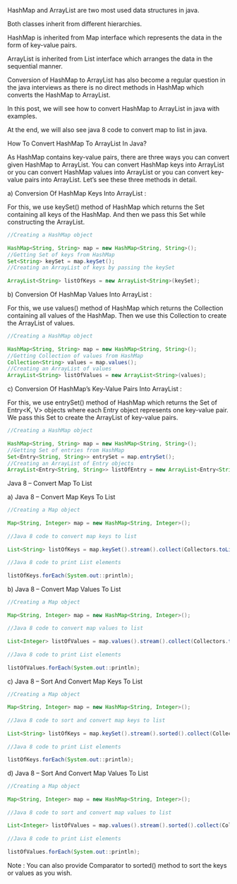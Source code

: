 HashMap and ArrayList are two most used data structures in java.

Both classes inherit from different hierarchies. 

HashMap is inherited from Map interface which represents the data in the form of key-value pairs. 

ArrayList is inherited from List interface which arranges the data in the sequential manner. 

Conversion of HashMap to ArrayList has also become a regular question in the java interviews as there is no direct methods in HashMap which converts the HashMap to ArrayList. 

In this post, we will see how to convert HashMap to ArrayList in java with examples. 

At the end, we will also see java 8 code to convert map to list in java.

How To Convert HashMap To ArrayList In Java?

As HashMap contains key-value pairs, there are three ways you can convert given HashMap to ArrayList. 
You can convert HashMap keys into ArrayList or you can convert HashMap values into ArrayList or you can convert key-value pairs into ArrayList. Let’s see these three methods in detail.

a) Conversion Of HashMap Keys Into ArrayList :

For this, we use keySet() method of HashMap which returns the Set containing all keys of the HashMap. And then we pass this Set while constructing the ArrayList.
```java
//Creating a HashMap object 
         
HashMap<String, String> map = new HashMap<String, String>();          
//Getting Set of keys from HashMap          
Set<String> keySet = map.keySet();          
//Creating an ArrayList of keys by passing the keySet 
         
ArrayList<String> listOfKeys = new ArrayList<String>(keySet);
```
b) Conversion Of HashMap Values Into ArrayList :

For this, we use values() method of HashMap which returns the Collection containing all values of the HashMap. 
Then we use this Collection to create the ArrayList of values.
```java
//Creating a HashMap object 
         
HashMap<String, String> map = new HashMap<String, String>();          
//Getting Collection of values from HashMap          
Collection<String> values = map.values();          
//Creating an ArrayList of values          
ArrayList<String> listOfValues = new ArrayList<String>(values);
```
c) Conversion Of HashMap’s Key-Value Pairs Into ArrayList :

For this, we use entrySet() method of HashMap which returns the Set of Entry<K, V> objects where each Entry object represents one key-value pair. We pass this Set to create the ArrayList of key-value pairs.

```java
//Creating a HashMap object 
         
HashMap<String, String> map = new HashMap<String, String>();                   
//Getting Set of entries from HashMap                   
Set<Entry<String, String>> entrySet = map.entrySet();                   
//Creating an ArrayList of Entry objects                   
ArrayList<Entry<String, String>> listOfEntry = new ArrayList<Entry<String, String>>(entrySet);

```
Java 8 – Convert Map To List

a) Java 8 – Convert Map Keys To List
```java
//Creating a Map object
         
Map<String, Integer> map = new HashMap<String, Integer>();
         
//Java 8 code to convert map keys to list
         
List<String> listOfKeys = map.keySet().stream().collect(Collectors.toList());
         
//Java 8 code to print List elements
         
listOfKeys.forEach(System.out::println);
```
b) Java 8 – Convert Map Values To List
```java
//Creating a Map object
         
Map<String, Integer> map = new HashMap<String, Integer>();
         
//Java 8 code to convert map values to list
         
List<Integer> listOfValues = map.values().stream().collect(Collectors.toList());
         
//Java 8 code to print List elements
         
listOfValues.forEach(System.out::println);
```
c) Java 8 – Sort And Convert Map Keys To List
```java
//Creating a Map object
         
Map<String, Integer> map = new HashMap<String, Integer>();
             
//Java 8 code to sort and convert map keys to list
                 
List<String> listOfKeys = map.keySet().stream().sorted().collect(Collectors.toList());
                 
//Java 8 code to print List elements
                 
listOfKeys.forEach(System.out::println);
```
d) Java 8 – Sort And Convert Map Values To List
```java
//Creating a Map object
         
Map<String, Integer> map = new HashMap<String, Integer>();
             
//Java 8 code to sort and convert map values to list
                 
List<Integer> listOfValues = map.values().stream().sorted().collect(Collectors.toList());
                 
//Java 8 code to print List elements
                 
listOfValues.forEach(System.out::println);
```
Note : You can also provide Comparator to sorted() method to sort the keys or values as you wish.
